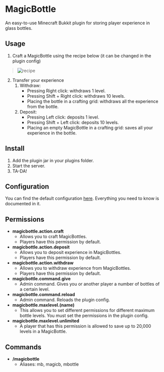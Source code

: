 # MagicBottle
An easy-to-use Minecraft Bukkit plugin for storing player experience in glass bottles.
## Usage
1. Craft a MagicBottle using the recipe below (it can be changed in the plugin config)
>![recipe](http://i.imgur.com/WBsIxcD.png)
2. Transfer your experience
	1. Withdraw:
		- Pressing Right click: withdraws 1 level.
		- Pressing Shift + Right click: withdraws 10 levels.
		- Placing the bottle in a crafting grid: withdraws all the experience from the bottle.
	2. Deposit:
		- Pressing Left click: deposits 1 level.
		- Pressing Shift + Left click: deposits 10 levels.
		- Placing an empty MagicBottle in a crafting grid: saves all your experience in the bottle.
## Install
1. Add the plugin jar in your plugins folder.
2. Start the server.
3. TA-DA!
## Configuration
You can find the default configuration [here](https://github.com/Vontus/MagicBottle/blob/master/config.yml).
Everything you need to know is documented in it.
## Permissions
- **magicbottle.action.craft**
	- Allows you to craft MagicBottles.
	- Players have this permission by default.
- **magicbottle.action.deposit**
	- Allows you to deposit experience in MagicBottles.
	- Players have this permission by default.
- **magicbottle.action.withdraw**
	- Allows you to withdraw experience from MagicBottles.
	- Players have this permission by default.
- **magicbottle.command.give**
	- Admin command. Gives you or another player a number of bottles of a certain level.
- **magicbottle.command.reload**
	- Admin command. Reloads the plugin config.
- **magicbottle.maxlevel.(name)**
	- This allows you to set different permissions for different maximum bottle levels. You must set the permissions in the plugin config.
- **magicbottle.maxlevel.unlimited**
	- A player that has this permission is allowed to save up to 20,000 levels in a MagicBottle.
## Commands
- **/magicbottle**
	- Aliases: mb, magicb, mbottle
	
